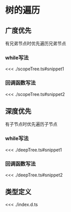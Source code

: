 # 树的遍历

## 广度优先

有兄弟节点时优先遍历兄弟节点

### while写法

<<< ./scopeTree.ts#snippet1

### 回调函数写法

<<< ./scopeTree.ts#snippet2

## 深度优先

有子节点时优先遍历子节点

### while写法

<<< ./deepTree.ts#snippet1

### 回调函数写法

<<< ./deepTree.ts#snippet2

## 类型定义

<<< ./index.d.ts